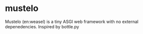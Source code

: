 # mustelo

Mustelo (en:weasel) is a tiny ASGI web framework with no external depenedencies. Inspired by bottle.py
